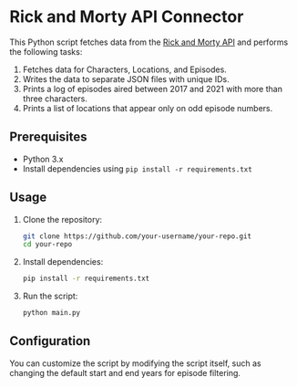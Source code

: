 # Rick and Morty API Connector

This Python script fetches data from the [Rick and Morty API](https://rickandmortyapi.com/) and performs the following tasks:

1. Fetches data for Characters, Locations, and Episodes.
2. Writes the data to separate JSON files with unique IDs.
3. Prints a log of episodes aired between 2017 and 2021 with more than three characters.
4. Prints a list of locations that appear only on odd episode numbers.

## Prerequisites

- Python 3.x
- Install dependencies using `pip install -r requirements.txt`

## Usage

1. Clone the repository:

   ```bash
   git clone https://github.com/your-username/your-repo.git
   cd your-repo
   ```

2. Install dependencies:

   ```bash
   pip install -r requirements.txt
   ```

3. Run the script:

   ```bash
   python main.py
   ```

## Configuration

You can customize the script by modifying the script itself, such as changing the default start and end years for episode filtering.
